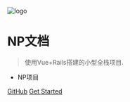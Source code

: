 ![logo](https://docsify.js.org/_media/icon.svg)

# NP文档

> 使用Vue+Rails搭建的小型全栈项目.

* NP项目

[GitHub](https://git.51iwifi.com/A0055/np.git)
[Get Started](#quick-start)